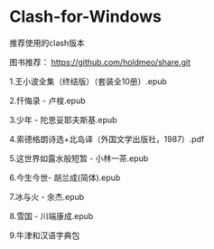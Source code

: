 # Clash-for-Windows
推荐使用的clash版本

图书推荐：
https://github.com/holdmeo/share.git

1.王小波全集（终结版）（套装全10册）.epub

2.忏悔录 - 卢梭.epub

3.少年 - 陀思妥耶夫斯基.epub

4.索德格朗诗选+北岛译（外国文学出版社，1987）.pdf

5.这世界如露水般短暂 - 小林一茶.epub

6.今生今世- 胡兰成(简体).epub

7.冰与火 - 余杰.epub

8.雪国 - 川端康成.epub

9.牛津和汉语字典包

